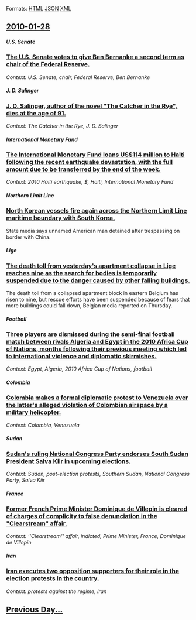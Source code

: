 
Formats: [HTML](2010/01/28/index.html)  [JSON](2010/01/28/index.json)  [XML](2010/01/28/index.xml)  

## [2010-01-28](/news/2010/01/28/index.md)

##### U.S. Senate
### [The U.S. Senate votes to give Ben Bernanke a second term as chair of the Federal Reserve. ](/news/2010/01/28/the-u-s-senate-votes-to-give-ben-bernanke-a-second-term-as-chair-of-the-federal-reserve.md)
_Context: U.S. Senate, chair, Federal Reserve, Ben Bernanke_

##### J. D. Salinger
### [J. D. Salinger, author of the novel "The Catcher in the Rye", dies at the age of 91. ](/news/2010/01/28/j-d-salinger-author-of-the-novel-the-catcher-in-the-rye-dies-at-the-age-of-91.md)
_Context: The Catcher in the Rye, J. D. Salinger_

##### International Monetary Fund
### [The International Monetary Fund loans US$114 million to Haiti following the recent earthquake devastation, with the full amount due to be transferred by the end of the week. ](/news/2010/01/28/the-international-monetary-fund-loans-us-114-million-to-haiti-following-the-recent-earthquake-devastation-with-the-full-amount-due-to-be-tr.md)
_Context: 2010 Haiti earthquake, $, Haiti, International Monetary Fund_

##### Northern Limit Line
### [North Korean vessels fire again across the Northern Limit Line maritime boundary with South Korea. ](/news/2010/01/28/north-korean-vessels-fire-again-across-the-northern-limit-line-maritime-boundary-with-south-korea.md)
State media says unnamed American man detained after trespassing on border with China.

##### Lige
### [The death toll from yesterday's apartment collapse in Lige reaches nine as the search for bodies is temporarily suspended due to the danger caused by other falling buildings. ](/news/2010/01/28/the-death-toll-from-yesterday-s-apartment-collapse-in-liege-reaches-nine-as-the-search-for-bodies-is-temporarily-suspended-due-to-the-danger.md)
The death toll from a collapsed apartment block in eastern Belgium has risen to nine, but rescue efforts have been suspended because of fears that more buildings could fall down, Belgian media reported on Thursday.

##### Football
### [Three players are dismissed during the semi-final football match between rivals Algeria and Egypt in the 2010 Africa Cup of Nations, months following their previous meeting which led to international violence and diplomatic skirmishes. ](/news/2010/01/28/three-players-are-dismissed-during-the-semi-final-football-match-between-rivals-algeria-and-egypt-in-the-2010-africa-cup-of-nations-months.md)
_Context: Egypt, Algeria, 2010 Africa Cup of Nations, football_

##### Colombia
### [Colombia makes a formal diplomatic protest to Venezuela over the latter's alleged violation of Colombian airspace by a military helicopter. ](/news/2010/01/28/colombia-makes-a-formal-diplomatic-protest-to-venezuela-over-the-latter-s-alleged-violation-of-colombian-airspace-by-a-military-helicopter.md)
_Context: Colombia, Venezuela_

##### Sudan
### [Sudan's ruling National Congress Party endorses South Sudan President Salva Kiir in upcoming elections. ](/news/2010/01/28/sudan-s-ruling-national-congress-party-endorses-south-sudan-president-salva-kiir-in-upcoming-elections.md)
_Context: Sudan, post-election protests, Southern Sudan, National Congress Party, Salva Kiir_

##### France
### [Former French Prime Minister Dominique de Villepin is cleared of charges of complicity to false denunciation in the "Clearstream" affair. ](/news/2010/01/28/former-french-prime-minister-dominique-de-villepin-is-cleared-of-charges-of-complicity-to-false-denunciation-in-the-clearstream-affair.md)
_Context: ''Clearstream'' affair, indicted, Prime Minister, France, Dominique de Villepin_

##### Iran
### [Iran executes two opposition supporters for their role in the election protests in the country. ](/news/2010/01/28/iran-executes-two-opposition-supporters-for-their-role-in-the-election-protests-in-the-country.md)
_Context: protests against the regime, Iran_

## [Previous Day...](/news/2010/01/27/index.md)

